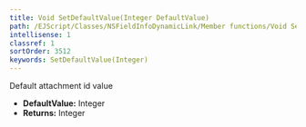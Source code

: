 ```yaml
---
title: Void SetDefaultValue(Integer DefaultValue)
path: /EJScript/Classes/NSFieldInfoDynamicLink/Member functions/Void SetDefaultValue(Integer p_0)
intellisense: 1
classref: 1
sortOrder: 3512
keywords: SetDefaultValue(Integer)
---
```



Default attachment id value



* **DefaultValue:** Integer
* **Returns:** Integer


